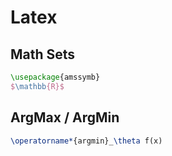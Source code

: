 # Latex

## Math Sets

```latex
\usepackage{amssymb}
$\mathbb{R}$
```

## ArgMax / ArgMin
```latex
\operatorname*{argmin}_\theta f(x)
```
